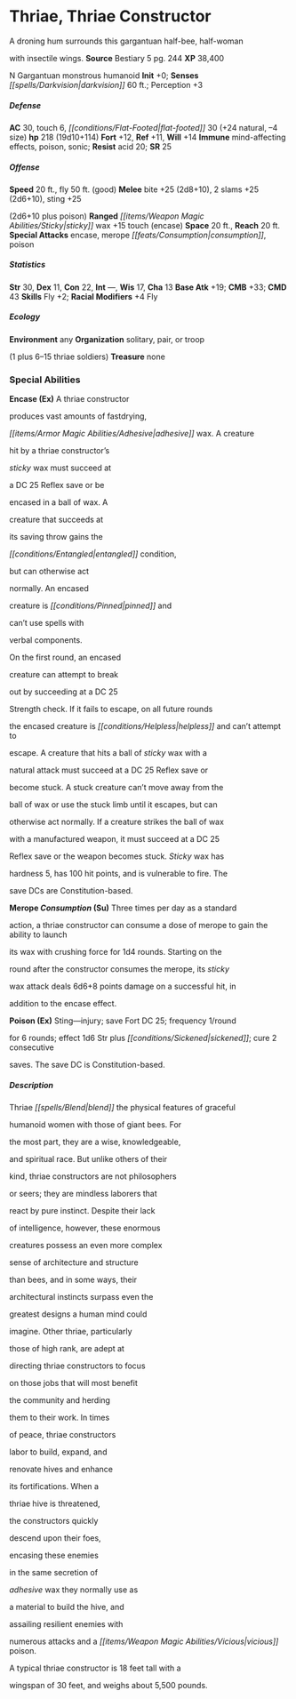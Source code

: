 ﻿---
cssclass: [monsters]
title1: Thriae, Thriae Constructor
desc_short: A droning hum surrounds this gargantuan half-bee, half-womanwith insectile
  wings.
title2: Thriae Constructor
CR: 14
sources:
- name: Bestiary 5
  page: 244
  link: http://paizo.com/products/btpy9g9x?Pathfinder-Roleplaying-Game-Bestiary-5
XP: 38400
alignment: N
size: Gargantuan
type: monstrous humanoid
initiative:
  bonus: 0
senses:
  darkvision: 60
AC:
  AC: 30
  touch: 6
  flat_footed: 30
  components:
    natural: 24
    size: -4
HP:
  HP: 218
  long: 19d10+114
saves:
  fort: 12
  ref: 11
  will: 14
immunities:
- mind-affecting effects
- poison
- sonic
resistances:
  acid: 20
SR: 25
speeds:
  base: 20
  fly: 50
  fly_maneuverability: good
attacks:
  melee:
  - - text: bite +25 (2d8+10)
      entries:
      - - damage: 2d8+10
      attack: bite
      bonus:
      - 25
    - text: 2 slams +25 (2d6+10)
      entries:
      - - damage: 2d6+10
      count: 2
      attack: slams
      bonus:
      - 25
    - text: sting +25(2d6+10 plus poison)
      entries:
      - - damage: 2d6+10
        - effect: poison
      attack: sting
      bonus:
      - 25
  ranged:
  - - text: sticky wax +15 touch (encase)
      entries:
      - - effect: encase
      attack: sticky wax
      bonus:
      - 15
      touch: true
  special:
  - encase
  - merope consumption
  - poison
space: 20
reach: 20
ability_scores:
  STR: 30
  DEX: 11
  CON: 22
  INT:
  WIS: 17
  CHA: 13
BAB: 19
CMB: 33
CMD: 43
skills:
  Fly: 2
  Perception: 3
  _racial_mods:
    Fly:
      _: 4
ecology:
  environment: any
  organization: solitary, pair, or troop(1 plus 6-15 thriae soldiers)
  treasure_type: none
special_abilities:
  Encase (Ex): A thriae constructorproduces vast amounts of fastdrying,adhesive wax.
    A creaturehit by a thriae constructor'ssticky wax must succeed ata DC 25 Reflex
    save or beencased in a ball of wax. Acreature that succeeds atits saving throw
    gains theentangled condition,but can otherwise actnormally. An encasedcreature
    is pinned andcan't use spells withverbal components.On the first round, an encasedcreature
    can attempt to breakout by succeeding at a DC 25Strength check. If it fails to
    escape, on all future roundsthe encased creature is helpless and can't attempt
    toescape. A creature that hits a ball of sticky wax with anatural attack must
    succeed at a DC 25 Reflex save orbecome stuck. A stuck creature can't move away
    from theball of wax or use the stuck limb until it escapes, but canotherwise act
    normally. If a creature strikes the ball of waxwith a manufactured weapon, it
    must succeed at a DC 25Reflex save or the weapon becomes stuck. Sticky wax hashardness
    5, has 100 hit points, and is vulnerable to fire. Thesave DCs are Constitution-based.
  Merope Consumption (Su): Three times per day as a standardaction, a thriae constructor
    can consume a dose of merope to gain the ability to launchits wax with crushing
    force for 1d4 rounds. Starting on theround after the constructor consumes the
    merope, its stickywax attack deals 6d6+8 points damage on a successful hit, inaddition
    to the encase effect.
  Poison (Ex): Sting-injury; save Fort DC 25; frequency 1/roundfor 6 rounds; effect
    1d6 Str plus sickened; cure 2 consecutivesaves. The save DC is Constitution-based.
desc_long: |-
  Thriae blend the physical features of gracefulhumanoid women with those of giant bees. Forthe most part, they are a wise, knowledgeable,and spiritual race. But unlike others of theirkind, thriae constructors are not philosophersor seers; they are mindless laborers thatreact by pure instinct. Despite their lackof intelligence, however, these enormouscreatures possess an even more complexsense of architecture and structurethan bees, and in some ways, theirarchitectural instincts surpass even thegreatest designs a human mind couldimagine. Other thriae, particularlythose of high rank, are adept atdirecting thriae constructors to focuson those jobs that will most benefitthe community and herdingthem to their work. In timesof peace, thriae constructorslabor to build, expand, andrenovate hives and enhanceits fortifications. When athriae hive is threatened,the constructors quicklydescend upon their foes,encasing these enemiesin the same secretion ofadhesive wax they normally use asa material to build the hive, andassailing resilient enemies withnumerous attacks and a vicious poison.

  A typical thriae constructor is 18 feet tall with awingspan of 30 feet, and weighs about 5,500 pounds.

---

# Thriae, Thriae Constructor
A droning hum surrounds this gargantuan half-bee, half-woman

with insectile wings.
**Source** Bestiary 5 pg. 244
**XP** 38,400

N Gargantuan monstrous humanoid
**Init** +0; **Senses** _[[spells/Darkvision|darkvision]]_ 60 ft.; Perception +3

##### Defense

**AC** 30, touch 6, _[[conditions/Flat-Footed|flat-footed]]_ 30 (+24 natural, –4 size)
**hp** 218 (19d10+114)
**Fort** +12, **Ref** +11, **Will** +14
**Immune** mind-affecting effects, poison, sonic; **Resist** acid 20; **SR** 25

##### Offense
**Speed** 20 ft., fly 50 ft. (good)
**Melee** bite +25 (2d8+10), 2 slams +25 (2d6+10), sting +25

(2d6+10 plus poison)
**Ranged** _[[items/Weapon Magic Abilities/Sticky|sticky]]_ wax +15 touch (encase)
**Space** 20 ft., **Reach** 20 ft.
**Special Attacks** encase, merope _[[feats/Consumption|consumption]]_, poison

##### Statistics
**Str** 30, **Dex** 11, **Con** 22, **Int** —, **Wis** 17, **Cha** 13
**Base Atk** +19; **CMB** +33; **CMD** 43
**Skills** Fly +2; **Racial Modifiers** +4 Fly

##### Ecology

**Environment** any
**Organization** solitary, pair, or troop

(1 plus 6–15 thriae soldiers)
**Treasure** none

### Special Abilities

**Encase (Ex)** A thriae constructor

produces vast amounts of fastdrying,

_[[items/Armor Magic Abilities/Adhesive|adhesive]]_ wax. A creature

hit by a thriae constructor’s

_sticky_ wax must succeed at

a DC 25 Reflex save or be

encased in a ball of wax. A

creature that succeeds at

its saving throw gains the

_[[conditions/Entangled|entangled]]_ condition,

but can otherwise act

normally. An encased

creature is _[[conditions/Pinned|pinned]]_ and

can’t use spells with

verbal components.

On the first round, an encased

creature can attempt to break

out by succeeding at a DC 25

Strength check. If it fails to escape, on all future rounds

the encased creature is _[[conditions/Helpless|helpless]]_ and can’t attempt to

escape. A creature that hits a ball of _sticky_ wax with a

natural attack must succeed at a DC 25 Reflex save or

become stuck. A stuck creature can’t move away from the

ball of wax or use the stuck limb until it escapes, but can

otherwise act normally. If a creature strikes the ball of wax

with a manufactured weapon, it must succeed at a DC 25

Reflex save or the weapon becomes stuck. _Sticky_ wax has

hardness 5, has 100 hit points, and is vulnerable to fire. The

save DCs are Constitution-based.

**Merope _Consumption_ (Su)** Three times per day as a standard

action, a thriae constructor can consume a dose of merope to gain the ability to launch

its wax with crushing force for 1d4 rounds. Starting on the

round after the constructor consumes the merope, its _sticky_

wax attack deals 6d6+8 points damage on a successful hit, in

addition to the encase effect.

**Poison (Ex)** Sting—injury; save Fort DC 25; frequency 1/round

for 6 rounds; effect 1d6 Str plus _[[conditions/Sickened|sickened]]_; cure 2 consecutive

saves. The save DC is Constitution-based.

##### Description

Thriae _[[spells/Blend|blend]]_ the physical features of graceful

humanoid women with those of giant bees. For

the most part, they are a wise, knowledgeable,

and spiritual race. But unlike others of their

kind, thriae constructors are not philosophers

or seers; they are mindless laborers that

react by pure instinct. Despite their lack

of intelligence, however, these enormous

creatures possess an even more complex

sense of architecture and structure

than bees, and in some ways, their

architectural instincts surpass even the

greatest designs a human mind could

imagine. Other thriae, particularly

those of high rank, are adept at

directing thriae constructors to focus

on those jobs that will most benefit

the community and herding

them to their work. In times

of peace, thriae constructors

labor to build, expand, and

renovate hives and enhance

its fortifications. When a

thriae hive is threatened,

the constructors quickly

descend upon their foes,

encasing these enemies

in the same secretion of

_adhesive_ wax they normally use as

a material to build the hive, and

assailing resilient enemies with

numerous attacks and a _[[items/Weapon Magic Abilities/Vicious|vicious]]_ poison.

A typical thriae constructor is 18 feet tall with a

wingspan of 30 feet, and weighs about 5,500 pounds.